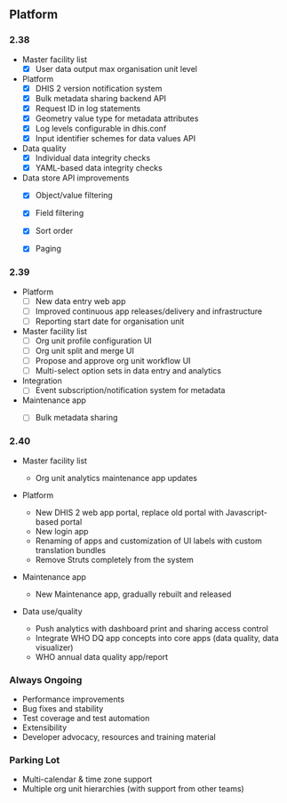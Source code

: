 ## Platform

### 2.38

- Master facility list
    -  [x] User data output max organisation unit level

- Platform
    -  [x] DHIS 2 version notification system
    -  [x] Bulk metadata sharing backend API
    -  [x] Request ID in log statements
    -  [x] Geometry value type for metadata attributes
    -  [x] Log levels configurable in dhis.conf
    -  [x] Input identifier schemes for data values API

- Data quality
    -  [x] Individual data integrity checks
    -  [x] YAML-based data integrity checks

- Data store API improvements
    -  [x] Object/value filtering
    -  [x] Field filtering
    -  [x] Sort order
    -  [x] Paging


### 2.39

- Platform
    - [ ] New data entry web app
    - [ ] Improved continuous app releases/delivery and infrastructure
    - [ ] Reporting start date for organisation unit

- Master facility list
    - [ ] Org unit profile configuration UI
    - [ ] Org unit split and merge UI
    - [ ] Propose and approve org unit workflow UI
    - [ ] Multi-select option sets in data entry and analytics

- Integration
    - [ ] Event subscription/notification system for metadata

- Maintenance app
    - [ ] Bulk metadata sharing


### 2.40

-   Master facility list
    -   Org unit analytics maintenance app updates

-   Platform
    -   New DHIS 2 web app portal, replace old portal with Javascript-based portal
    -   New login app
    -   Renaming of apps and customization of UI labels with custom translation bundles
    -   Remove Struts completely from the system

-   Maintenance app
    -   New Maintenance app, gradually rebuilt and released

-   Data use/quality
    -   Push analytics with dashboard print and sharing access control
    -   Integrate WHO DQ app concepts into core apps (data quality, data visualizer)
    -   WHO annual data quality app/report


### Always Ongoing

- Performance improvements
- Bug fixes and stability
- Test coverage and test automation
- Extensibility
- Developer advocacy, resources and training material

### Parking Lot

-   Multi-calendar & time zone support
-   Multiple org unit hierarchies (with support from other teams)
